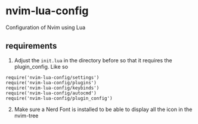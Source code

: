 # nvim-lua-config
Configuration of Nvim using Lua 

## requirements
1. Adjust the `init.lua` in the directory before so that it requires the plugin_config. Like so
```
require('nvim-lua-config/settings')
require('nvim-lua-config/plugins')
require('nvim-lua-config/keybinds')
require('nvim-lua-config/autocmd')
require('nvim-lua-config/plugin_config')
```
2. Make sure a Nerd Font is installed to be able to display all the icon in the nvim-tree 
